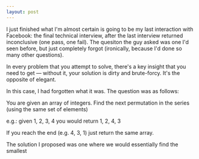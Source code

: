 ```yaml
---
layout: post
---
```

I just finished what I'm almost certain is going to be my last interaction with Facebook: the final technical interview, after the last interview returned inconclusive (one pass, one fail). The quesiton the guy asked was one I'd seen before, but just completely forgot (ironically, because I'd done so many other questions).

In every problem that you attempt to solve, there's a key insight that you need to get &mdash; without it, your solution is dirty and brute-forcy. It's the opposite of elegant. 

In this case, I had forgotten what it was. The question was as follows:

You are given an array of integers. Find the next permutation in the series (using the same set of elements)

e.g.:
given 1, 2, 3, 4 you would return 1, 2, 4, 3

If you reach the end (e.g. 4, 3, 1) just return the same array.

The solution I proposed was one where we would essentially find the smallest 
